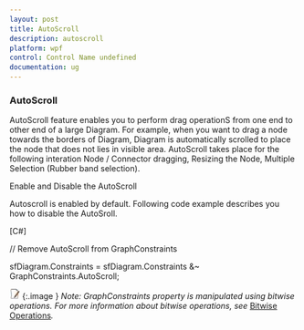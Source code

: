 ```yaml
---
layout: post
title: AutoScroll
description: autoscroll
platform: wpf
control: Control Name undefined
documentation: ug
---
```


### AutoScroll

AutoScroll feature enables you to perform drag operationS from one end to other end of a large Diagram. For example, when you want to drag a node towards the borders of Diagram, Diagram is automatically scrolled to place the node that does not lies in visible area. AutoScroll takes place for the following interation Node / Connector dragging, Resizing the Node, Multiple Selection (Rubber band selection). 

Enable and Disable the AutoScroll 

Autoscroll is enabled by default. Following code example describes you how to disable the AutoSroll.



[C#] 

// Remove AutoScroll from GraphConstraints 

sfDiagram.Constraints = sfDiagram.Constraints &~ GraphConstraints.AutoScroll;



![](AutoScroll_images/AutoScroll_img1.jpeg)
{:.image }
_Note: GraphConstraints property is manipulated using bitwise operations. For more information about bitwise operations, see_ [Bitwise Operations](http://help.syncfusion.com/UG/winrt/documents/appendix.htm)_._



